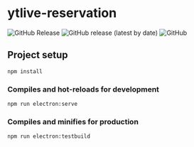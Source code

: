 # ytlive-reservation

![GitHub Release](https://github.com/sasagar/ytlive-resvation/workflows/GitHub%20Release/badge.svg)
![GitHub release (latest by date)](https://img.shields.io/github/v/release/sasagar/ytlive-resvation?style=plastic)
![GitHub](https://img.shields.io/github/license/sasagar/ytlive-resvation)

## Project setup

```
npm install
```

### Compiles and hot-reloads for development

```
npm run electron:serve
```

### Compiles and minifies for production

```
npm run electron:testbuild
```
